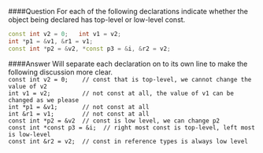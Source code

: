 ####Question
For each of the following declarations indicate whether the object being declared has top-level or low-level const.
```cpp
const int v2 = 0;   int v1 = v2;
int *p1 = &v1, &r1 = v1;
const int *p2 = &v2, *const p3 = &i, &r2 = v2;
```
####Answer
Will separate each declaration on to its own line to make the following discussion more clear.  
`const int v2 = 0;    // const that is top-level, we cannot change the value of v2 `  
`int v1 = v2;         // not const at all, the value of v1 can be changed as we please`  
`int *p1 = &v1;       // not const at all`  
`int &r1 = v1;        // not const at all`  
`const int *p2 = &v2  // const is low level, we can change p2`  
`const int *const p3 = &i;  // right most const is top-level, left most is low-level`  
`const int &r2 = v2;  // const in reference types is always low level`
